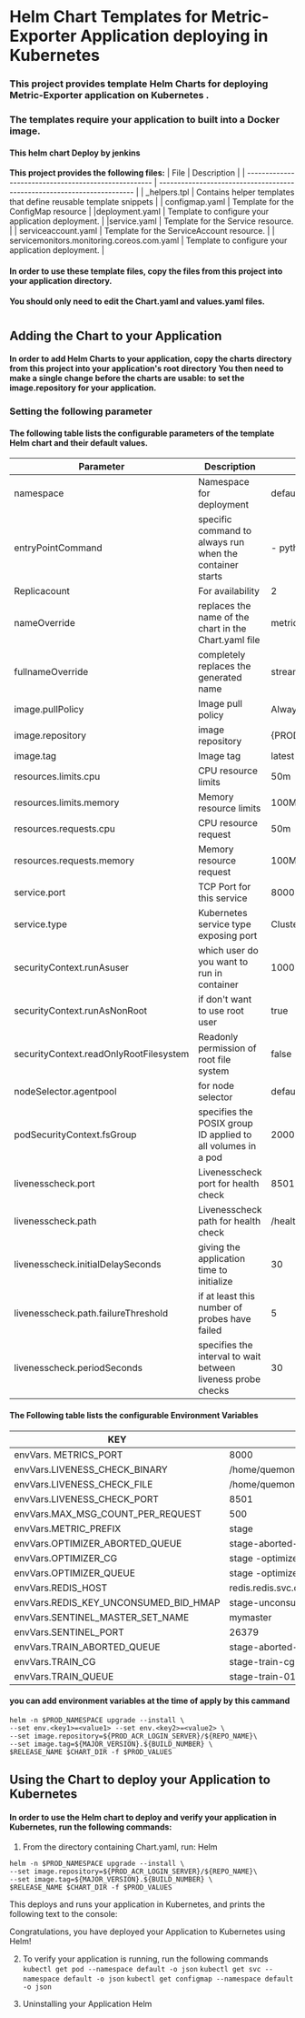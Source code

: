 # Helm Chart Templates for Metric-Exporter Application deploying  in Kubernetes

### This project provides template Helm Charts for deploying  Metric-Exporter application on Kubernetes .
### The templates require your application to built into a Docker image. 
#### This helm chart Deploy by jenkins

**This project provides the following files:**
| File                                                 | Description                                                             |
| ---------------------------------------------------- | ----------------------------------------------------------------------- |
| _helpers.tpl                               | Contains helper templates that define reusable template snippets        |
| configmap.yaml                             | Template for the ConfigMap resource                                     |
|deployment.yaml                            | Template to configure your application deployment.                      |
|service.yaml                               | Template for the Service resource.                                      |
| serviceaccount.yaml                        | Template for the ServiceAccount resource.                               |
| servicemonitors.monitoring.coreos.com.yaml | Template to configure your application deployment.                      |






#### In order to use these template files, copy the files from this project into your application directory. 
#### You should only need to edit the Chart.yaml and values.yaml files.

#

##  Adding the Chart to your Application

 ####   In order to add Helm Charts to your application,  copy the charts directory from this project into your application's root directory  You then need to make a single change before the charts are usable:  to set the image.repository for your application.

   ### Setting the following parameter 
    

  ####  The following table lists the configurable parameters of the template Helm chart and their default values. 

| Parameter               | Description                                |Default   |
| ----------------------- | ------------------------------------------ | --------- |
| namespace               | Namespace for deployment                   | default   |
| entryPointCommand       | specific command to always run when the container starts |- python \ /home/queumonitor/code/main.py 
| Replicacount            | For availability                           | 2         |
| nameOverride            |replaces the name of the chart in the Chart.yaml file | metric-exporter
|fullnameOverride         | completely replaces the generated name  | stream-metric-exporter
| image.pullPolicy        | Image pull policy                          | Always    |
| image.repository        | image repository                           |   {PROD_ACR_LOGIN_SERVER}/${REPO_NAME}      |
| image.tag               | Image tag                                  | latest    |
| resources.limits.cpu    | CPU resource limits                        | 50m       |
| resources.limits.memory | Memory resource limits                     | 100Mi     |
| resources.requests.cpu  | CPU resource request                 			| 50m
| resources.requests.memory|Memory resource request | 100MI |
| service.port            | TCP Port for this service                  | 8000      |
| service.type            | Kubernetes service type exposing port      | ClusterIP |
|   securityContext.runAsuser             | which user do you want to run in container | 1000      |
|  securityContext.runAsNonRoot           | if don't want to use root user       | true 
| securityContext.readOnlyRootFilesystem  | Readonly permission of root file system | false
|nodeSelector.agentpool | for node selector | default 
| podSecurityContext.fsGroup | specifies the POSIX group ID applied to all volumes in a pod | 2000
|livenesscheck.port          | Livenesscheck port for health check | 8501
|livenesscheck.path          |Livenesscheck path for health check | /healthz
|livenesscheck.initialDelaySeconds | giving the application time to initialize | 30
|livenesscheck.path.failureThreshold | if at least this number of probes have failed | 5
|livenesscheck.periodSeconds   | specifies the interval to wait between liveness probe checks | 30


  ####  The Following table lists the  configurable Environment Variables 
  
| KEY                                   | VALUE                                     |
| ------------------------------------- | ----------------------------------------- |
| envVars. METRICS_PORT                 | 8000                                      |
| envVars.LIVENESS_CHECK_BINARY         | /home/quemonitor/code/livenesscheckserver |
| envVars.LIVENESS_CHECK_FILE           | /home/quemonitor/code/liveness.txt        |
| envVars.LIVENESS_CHECK_PORT           | 8501                                      |
| envVars.MAX_MSG_COUNT_PER_REQUEST     | 500                                       |
| envVars.METRIC_PREFIX                 | stage                                     |
| envVars.OPTIMIZER_ABORTED_QUEUE       | stage-aborted-optimizer-01                |
| envVars.OPTIMIZER_CG                  | stage -optimizer-cg-01                    |
| envVars.OPTIMIZER_QUEUE               | stage -optimizer-01                       |
| envVars.REDIS_HOST                    | redis.redis.svc.cluster.local             |
| envVars.REDIS_KEY_UNCONSUMED_BID_HMAP | stage-unconsumed_bid                      |
| envVars.SENTINEL_MASTER_SET_NAME      | mymaster                                  |
| envVars.SENTINEL_PORT                 | 26379                                     |
| envVars.TRAIN_ABORTED_QUEUE           | stage-aborted-train-01                    |
| envVars.TRAIN_CG                      | stage-train-cg-01                         |
| envVars.TRAIN_QUEUE                   | stage-train-01                            |

#### you can add environment variables at the time of apply by this cammand 

```
helm -n $PROD_NAMESPACE upgrade --install \
--set env.<key1>=<value1> --set env.<key2>=<value2> \
--set image.repository=${PROD_ACR_LOGIN_SERVER}/${REPO_NAME}\
--set image.tag=${MAJOR_VERSION}.${BUILD_NUMBER} \
$RELEASE_NAME $CHART_DIR -f $PROD_VALUES
```

  


## Using the Chart to deploy your Application to Kubernetes


#### In order to use the Helm chart to deploy and verify your application in Kubernetes, run the following commands:

1. From the directory containing Chart.yaml, run:
     Helm 
    

```
helm -n $PROD_NAMESPACE upgrade --install \
--set image.repository=${PROD_ACR_LOGIN_SERVER}/${REPO_NAME}\
--set image.tag=${MAJOR_VERSION}.${BUILD_NUMBER} \
$RELEASE_NAME $CHART_DIR -f $PROD_VALUES
```



 This deploys and runs your application in Kubernetes, and prints the following text to the console:
 
 Congratulations, you have deployed your  Application to Kubernetes using Helm!

2. To verify your application is running, run the following  commands 
    ` kubectl get pod --namespace default -o json `
    `kubectl get svc --namespace default -o json`
`kubectl get configmap --namespace default -o json`


3) Uninstalling your Application
     Helm 
    
